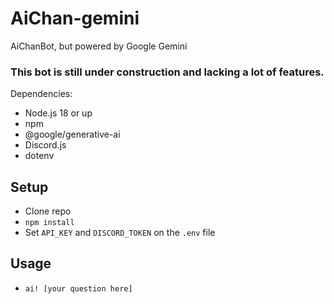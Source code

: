 # AiChan-gemini
AiChanBot, but powered by Google Gemini

### This bot is still under construction and lacking a lot of features.

Dependencies:
- Node.js 18 or up
- npm
- @google/generative-ai
- Discord.js
- dotenv

## Setup
- Clone repo
- `npm install`
-  Set `API_KEY` and `DISCORD_TOKEN` on the `.env` file

## Usage

- `ai! [your question here]`
